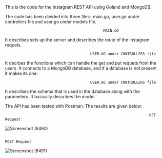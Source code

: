 This is the code for the instagram REST API using Goland and MongoDB. 

The code has been divided into three files- main.go, user.go under controllers file and user.go under models file.

                                                 MAIN.GO

It describes sets up the server and describes the route of the instagram requets.

                                           USER.GO under CONTROLLERS file

It decrbes the functions which can handle the get and put requets from the users. It connects to a MongoDB database, and if a database is not present it makes its one.

                                           USER.GO under CONTROLLERS file

It describes the schema that is used in the database along with the parameters. It basically describes the model.


The API has been tested with Postman. The results are given below:


                                                                      GET Request


   ![Screenshot (6490)](https://user-images.githubusercontent.com/61285140/136655634-e7771d8e-ec91-4ba4-9b01-78e20f4750e4.png)
                      
                      
                                                                        POST Request
                                                                        
                                                                        
   ![Screenshot (6491)](https://user-images.githubusercontent.com/61285140/136655658-f0b9e4b3-6c86-4b61-8979-591ff9036b52.png)
